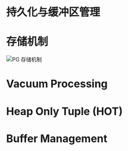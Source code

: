 # 持久化与缓冲区管理

# 存储机制

![PG 存储机制](https://s2.ax1x.com/2019/11/24/MOCrgs.png)

# Vacuum Processing

# Heap Only Tuple (HOT)

# Buffer Management
